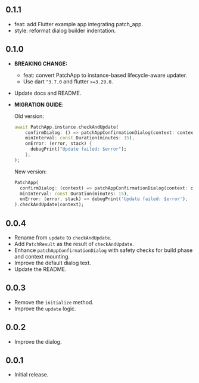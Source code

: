 ## 0.1.1

* feat: add Flutter example app integrating patch_app.
* style: reformat dialog builder indentation.

## 0.1.0

* **BREAKING CHANGE:**
  * feat: convert PatchApp to instance-based lifecycle-aware updater.
  * Use dart `^3.7.0` and flutter `>=3.29.0`.
* Update docs and README.

* **MIGRATION GUIDE**:

  Old version:

  ```dart
  await PatchApp.instance.checkAndUpdate(
      confirmDialog: () => patchAppConfirmationDialog(context: context),
      minInterval: const Duration(minutes: 15),
      onError: (error, stack) {
        debugPrint("Update failed: $error");
      },
  );
  ```

  New version:
  
  ```dart
  PatchApp(
    confirmDialog: (context) => patchAppConfirmationDialog(context: context),
    minInterval: const Duration(minutes: 15),
    onError: (error, stack) => debugPrint('Update failed: $error'),
  ).checkAndUpdate(context);
  ```

## 0.0.4

* Rename from `update` to `checkAndUpdate`.
* Add `PatchResult` as the result of `checkAndUpdate`.
* Enhance `patchAppConfirmationDialog` with safety checks for build phase and context mounting.
* Improve the default dialog text.
* Update the README.

## 0.0.3

* Remove the `initialize` method.
* Improve the `update` logic.

## 0.0.2

* Improve the dialog.

## 0.0.1

* Initial release.
